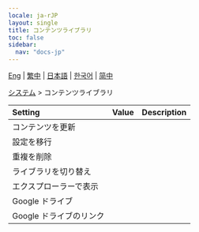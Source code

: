 ```yaml
---
locale: ja-rJP
layout: single
title: コンテンツライブラリ
toc: false
sidebar:
  nav: "docs-jp"
---
```

[Eng](/dancexr/menu/2025.4/system/library) | [繁中](/tw/dancexr/menu/2025.4/system/library) | [日本語](/jp/dancexr/menu/2025.4/system/library) | [한국어](/kr/dancexr/menu/2025.4/system/library) | [简中](/zh/dancexr/menu/2025.4/system/library)

[システム](../menu#システム) > コンテンツライブラリ



| Setting | Value | Description |
| :--- | --- | :--- |
|<nobr>コンテンツを更新</nobr>|| 
|<nobr>設定を移行</nobr>|| 
|<nobr>重複を削除</nobr>|| 
|<nobr>ライブラリを切り替え</nobr>|| 
|<nobr>エクスプローラーで表示</nobr>|| 
|<nobr>Google ドライブ</nobr>|| 
|<nobr>Google ドライブのリンク</nobr>|| 
